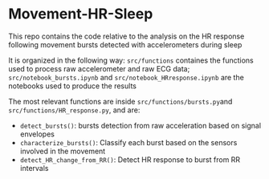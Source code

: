 # Movement-HR-Sleep
This repo contains the code relative to the analysis on the HR response following movement bursts detected with accelerometers during sleep

It is organized in the following way: `src/functions` containes the functions used to process raw accelerometer and raw ECG data; `src/notebook_bursts.ipynb` and `src/notebook_HRresponse.ipynb` are the notebooks used to produce the results

The most relevant functions are inside `src/functions/bursts.py`and `src/functions/HR_response.py`, and are:
  - `detect_bursts()`: bursts detection from raw acceleration based on signal envelopes
  - `characterize_bursts()`: Classify each burst based on the sensors involved in the movement
  - `detect_HR_change_from_RR()`: Detect HR response to burst from RR intervals 
